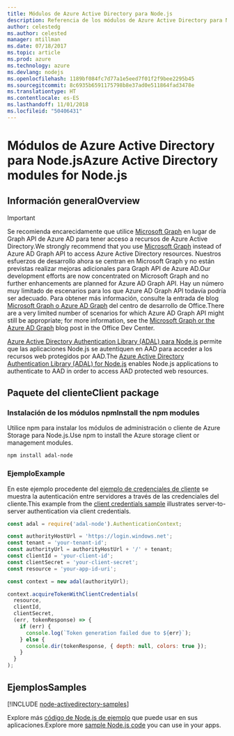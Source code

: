 ```yaml
---
title: Módulos de Azure Active Directory para Node.js
description: Referencia de los módulos de Azure Active Directory para Node.js
author: celestedg
ms.author: celested
manager: mtillman
ms.date: 07/18/2017
ms.topic: article
ms.prod: azure
ms.technology: azure
ms.devlang: nodejs
ms.openlocfilehash: 1189bf084fc7d77a1e5eed7f01f2f9bee2295b45
ms.sourcegitcommit: 8c6935b6591175798b8e37ad0e511864fad3478e
ms.translationtype: HT
ms.contentlocale: es-ES
ms.lasthandoff: 11/01/2018
ms.locfileid: "50406431"
---
```

# <a name="azure-active-directory-modules-for-nodejs"></a><span data-ttu-id="7cf48-103">Módulos de Azure Active Directory para Node.js</span><span class="sxs-lookup"><span data-stu-id="7cf48-103">Azure Active Directory modules for Node.js</span></span>

## <a name="overview"></a><span data-ttu-id="7cf48-104">Información general</span><span class="sxs-lookup"><span data-stu-id="7cf48-104">Overview</span></span>

> [!IMPORTANT]
> <span data-ttu-id="7cf48-105">Se recomienda encarecidamente que utilice [Microsoft Graph](https://graph.microsoft.io/) en lugar de Graph API de Azure AD para tener acceso a recursos de Azure Active Directory.</span><span class="sxs-lookup"><span data-stu-id="7cf48-105">We strongly recommend that you use [Microsoft Graph](https://graph.microsoft.io/) instead of Azure AD Graph API to access Azure Active Directory resources.</span></span> <span data-ttu-id="7cf48-106">Nuestros esfuerzos de desarrollo ahora se centran en Microsoft Graph y no están previstas realizar mejoras adicionales para Graph API de Azure AD.</span><span class="sxs-lookup"><span data-stu-id="7cf48-106">Our development efforts are now concentrated on Microsoft Graph and no further enhancements are planned for Azure AD Graph API.</span></span> <span data-ttu-id="7cf48-107">Hay un número muy limitado de escenarios para los que Azure AD Graph API todavía podría ser adecuado. Para obtener más información, consulte la entrada de blog [Microsoft Graph o Azure AD Graph](https://dev.office.com/blogs/microsoft-graph-or-azure-ad-graph) del centro de desarrollo de Office.</span><span class="sxs-lookup"><span data-stu-id="7cf48-107">There are a very limited number of scenarios for which Azure AD Graph API might still be appropriate; for more information, see the [Microsoft Graph or the Azure AD Graph](https://dev.office.com/blogs/microsoft-graph-or-azure-ad-graph) blog post in the Office Dev Center.</span></span>

<span data-ttu-id="7cf48-108">[Azure Active Directory Authentication Library (ADAL) para Node.js](https://www.npmjs.com/package/adal-node) permite que las aplicaciones Node.js se autentiquen en AAD para acceder a los recursos web protegidos por AAD.</span><span class="sxs-lookup"><span data-stu-id="7cf48-108">The [Azure Active Directory Authentication Library (ADAL) for Node.js](https://www.npmjs.com/package/adal-node) enables Node.js applications to authenticate to AAD in order to access AAD protected web resources.</span></span>

## <a name="client-package"></a><span data-ttu-id="7cf48-109">Paquete del cliente</span><span class="sxs-lookup"><span data-stu-id="7cf48-109">Client package</span></span>

### <a name="install-the-npm-modules"></a><span data-ttu-id="7cf48-110">Instalación de los módulos npm</span><span class="sxs-lookup"><span data-stu-id="7cf48-110">Install the npm modules</span></span>

<span data-ttu-id="7cf48-111">Utilice npm para instalar los módulos de administración o cliente de Azure Storage para Node.js.</span><span class="sxs-lookup"><span data-stu-id="7cf48-111">Use npm to install the Azure storage client or management modules.</span></span>

```bash
npm install adal-node
```   

### <a name="example"></a><span data-ttu-id="7cf48-112">Ejemplo</span><span class="sxs-lookup"><span data-stu-id="7cf48-112">Example</span></span>

<span data-ttu-id="7cf48-113">En este ejemplo procedente del [ejemplo de credenciales de cliente](https://github.com/MSOpenTech/azure-activedirectory-library-for-nodejs/blob/master/sample/client-credentials-sample.js) se muestra la autenticación entre servidores a través de las credenciales del cliente.</span><span class="sxs-lookup"><span data-stu-id="7cf48-113">This example from the [client credentials sample](https://github.com/MSOpenTech/azure-activedirectory-library-for-nodejs/blob/master/sample/client-credentials-sample.js) illustrates server-to-server authentication via client credentials.</span></span>

```javascript
const adal = require('adal-node').AuthenticationContext;

const authorityHostUrl = 'https://login.windows.net';
const tenant = 'your-tenant-id';
const authorityUrl = authorityHostUrl + '/' + tenant;
const clientId = 'your-client-id';
const clientSecret = 'your-client-secret';
const resource = 'your-app-id-uri';

const context = new adal(authorityUrl);

context.acquireTokenWithClientCredentials(
  resource,
  clientId,
  clientSecret,
  (err, tokenResponse) => {
    if (err) {
      console.log(`Token generation failed due to ${err}`);
    } else {
      console.dir(tokenResponse, { depth: null, colors: true });
    }
  }
);
```

## <a name="samples"></a><span data-ttu-id="7cf48-114">Ejemplos</span><span class="sxs-lookup"><span data-stu-id="7cf48-114">Samples</span></span>

[!INCLUDE [node-activedirectory-samples](../docs-ref-conceptual/includes/activedirectory-samples.md)]

<span data-ttu-id="7cf48-115">Explore más [código de Node.js de ejemplo](https://azure.microsoft.com/resources/samples/?platform=nodejs) que puede usar en sus aplicaciones.</span><span class="sxs-lookup"><span data-stu-id="7cf48-115">Explore more [sample Node.js code](https://azure.microsoft.com/resources/samples/?platform=nodejs) you can use in your apps.</span></span>
